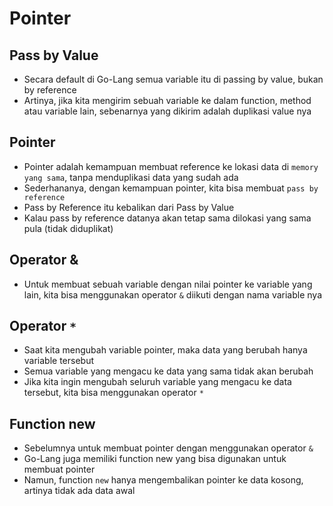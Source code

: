 # Pointer

## Pass by Value

- Secara default di Go-Lang semua variable itu di passing by value, bukan by reference
- Artinya, jika kita mengirim sebuah variable ke dalam function, method atau variable lain, sebenarnya yang dikirim adalah duplikasi value nya

## Pointer

- Pointer adalah kemampuan membuat reference ke lokasi data di `memory yang sama`, tanpa menduplikasi data yang sudah ada
- Sederhananya, dengan kemampuan pointer, kita bisa membuat `pass by reference`
- Pass by Reference itu kebalikan dari Pass by Value
- Kalau pass by reference datanya akan tetap sama dilokasi yang sama pula (tidak diduplikat)

## Operator &

- Untuk membuat sebuah variable dengan nilai pointer ke variable yang lain, kita bisa menggunakan operator `&` diikuti dengan nama variable nya

## Operator `*`

- Saat kita mengubah variable pointer, maka data yang berubah hanya variable tersebut
- Semua variable yang mengacu ke data yang sama tidak akan berubah
- Jika kita ingin mengubah seluruh variable yang mengacu ke data tersebut, kita bisa menggunakan operator `*`

## Function new

- Sebelumnya untuk membuat pointer dengan menggunakan operator `&`
- Go-Lang juga memiliki function new yang bisa digunakan untuk membuat pointer
- Namun, function `new` hanya mengembalikan pointer ke data kosong, artinya tidak ada data awal
